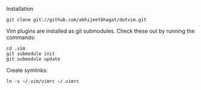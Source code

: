 Installation

    git clone git://github.com/abhijeetbhagat/dotvim.git

Vim plugins are installed as git submodules. Check these out by
running the commands:

    cd .vim
    git submodule init
    git submodule update

Create symlinks:

    ln -s ~/.vim/vimrc ~/.vimrc
